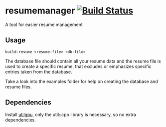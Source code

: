 # resumemanager [![Build Status](https://travis-ci.org/simonkrogmann/resumemanager.svg?branch=master)](https://travis-ci.org/simonkrogmann/resumemanager)
A tool for easier resume management

## Usage

`build-resume <resume-file> <db-file>`

The database file should contain all your resume data and the resume file is used to create a specific resume, that excludes or emphasizes specific entries taken from the database.

Take a look into the examples folder for help on creating the database and resume files.

## Dependencies

Install [utilgpu](https://github.com/simonkrogmann/utilgpu), only the util::cpp library is necessary, so no extra dependencies.

